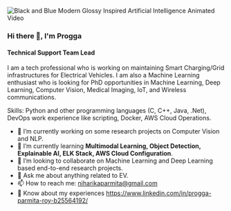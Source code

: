 
![Black and Blue Modern Glossy Inspired Artificial Intelligence Animated Video](https://github.com/user-attachments/assets/621990d3-f527-4c3b-90ec-547f41549dfe)


### Hi there 👋, I'm Progga
#### Technical Support Team Lead
I am a tech professional who is working on maintaining Smart Charging/Grid infrastructures for Electrical Vehicles. I am also a Machine Learning enthusiast who is looking for PhD opportunities in Machine Learning, Deep Learning, Computer Vision, Medical Imaging, IoT, and Wireless communications.

Skills: Python and other programming languages (C, C++, Java, .Net), DevOps work experience like scripting, Docker, AWS Cloud Operations.

- 🌱 I’m currently working on some research projects on Computer Vision and NLP.
- 🌱 I’m currently learning **Multimodal Learning, Object Detection, Explainable AI, ELK Stack, AWS Cloud Configuration**.
- 👯 I’m looking to collaborate on  Machine Learning and Deep Learning based end-to-end research projects.
- 💬 Ask me about anything related to EV. 
- 📫 How to reach me: niharikaparmita@gmail.com
- 📄 Know about my experiences https://www.linkedin.com/in/progga-parmita-roy-b25564192/





